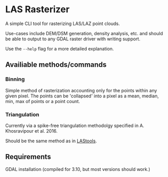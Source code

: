 # LAS Rasterizer
A simple CLI tool for rasterizing LAS/LAZ point clouds.

Use-cases include DEM/DSM generation, density analysis, etc. and should be able to output to any GDAL raster driver with writing support.

Use the `--help` flag for a more detailed explanation.

## Availiable methods/commands

### Binning
Simple method of rasterization accounting only for the points within any given pixel. The points can be 'collapsed' into a pixel as a mean, median, min, max of points or a point count.

### Triangulation
Currently via a spike-free triangulation methodolgy specified in A. Khosravipour et al. 2016.

Should be the same method as in [LAStools](https://rapidlasso.de/generating-spike-free-digital-surface-models-from-lidar/).

## Requirements
GDAL installation (compiled for 3.10, but most versions should work.)
